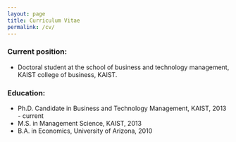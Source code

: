 ```yaml
---
layout: page
title: Curriculum Vitae
permalink: /cv/
---
```


### Current position:
* Doctoral student at the school of business and technology management, KAIST college of business, KAIST.

### Education:
* Ph.D. Candidate in Business and Technology Management, KAIST, 2013 - current
* M.S. in Management Science, KAIST, 2013 
* B.A. in Economics, University of Arizona, 2010
